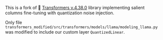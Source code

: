 This is a fork of 🤗 [Transformers v.4.38.0](https://github.com/huggingface/transformers/tree/v4.38.0) library implementing salient columns fine-tuning with quantization noise injection.

Only file `transformers_modified/src/transformers/models/llama/modeling_llama.py` was modified to include our custom layer `QuantizedLinear`.